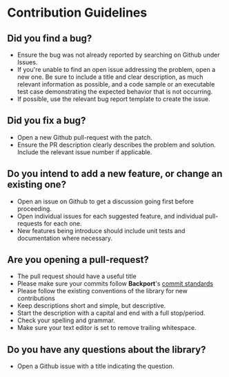 # Contribution Guidelines

## Did you find a bug?

* Ensure the bug was not already reported by searching on Github under
  Issues.
* If you're unable to find an open issue addressing the problem, open a new
  one. Be sure to include a title and clear description, as much relevant
  information as possible, and a code sample or an executable test case
  demonstrating the expected behavior that is not occurring.
* If possible, use the relevant bug report template to create the issue.

## Did you fix a bug?

* Open a new Github pull-request with the patch.
* Ensure the PR description clearly describes the problem and solution.
  Include the relevant issue number if applicable.

## Do you intend to add a new feature, or change an existing one?

* Open an issue on Github to get a discussion going first before
  proceeding.
* Open individual issues for each suggested feature, and individual
  pull-requests for each one.
* New features being introduce should include unit tests and
  documentation where necessary.

## Are you opening a pull-request?

* The pull request should have a useful title
* Please make sure your commits follow **Backport**'s
  [commit standards](../doc/commit-standards.md)
* Please follow the existing conventions of the library for new contributions
* Keep descriptions short and simple, but descriptive.
* Start the description with a capital and end with a full stop/period.
* Check your spelling and grammar.
* Make sure your text editor is set to remove trailing whitespace.

## Do you have any questions about the library?

* Open a Github issue with a title indicating the question.
